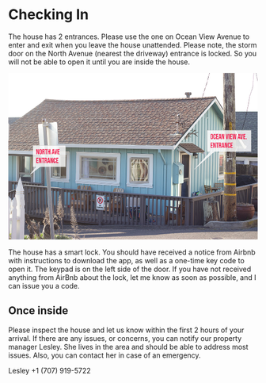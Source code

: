 # Checking In

The house has 2 entrances. Please use the one on Ocean View Avenue to enter and exit when you leave the house unattended. Please note, the storm door on the North Avenue (nearest the driveway) entrance is locked. So you will not be able to open it until you are inside the house.

![Entrances](/src/images/entrances.jpg)

The house has a smart lock. You should have received a notice from Airbnb with instructions to download the app, as well as a one-time key code to open it. The keypad is on the left side of the door. If you have not received anything from AirBnb about the lock, let me know as soon as possible, and I can issue you a code.

## Once inside

Please inspect the house and let us know within the first 2 hours of your arrival. If there are any issues, or concerns, you can notify our property manager Lesley. She lives in the area and should be able to address most issues. Also, you can contact her in case of an emergency.

Lesley +1 (707) 919-5722
